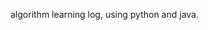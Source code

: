 algorithm learning log, using python and java.

<!-- | # | Title | Solution | Difficulty |
|---| ----- | -------- | ---------- |
|1|[Two Sum](https://leetcode.com/problems/two-sum/)|[Python]()|Easy| -->
